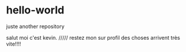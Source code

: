# hello-world
juste another repository

salut  moi c'est kevin. /////
restez mon sur profil des choses arrivent très vite!!!!
